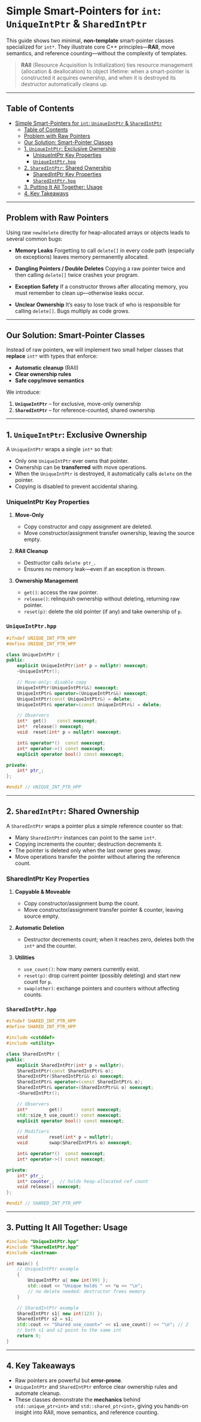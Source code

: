 # Simple Smart-Pointers for `int`: `UniqueIntPtr` & `SharedIntPtr`

This guide shows two minimal, **non-template** smart-pointer classes specialized for `int*`.
They illustrate core C++ principles—**RAII**, move semantics, and reference counting—without the complexity of templates.

> **RAII** (Resource Acquisition Is Initialization) ties resource management (allocation & deallocation) to object lifetime: when a smart-pointer is constructed it acquires ownership, and when it is destroyed its destructor automatically cleans up.

---

## Table of Contents

- [Simple Smart-Pointers for `int`: `UniqueIntPtr` \& `SharedIntPtr`](#simple-smart-pointers-for-int-uniqueintptr--sharedintptr)
  - [Table of Contents](#table-of-contents)
  - [Problem with Raw Pointers](#problem-with-raw-pointers)
  - [Our Solution: Smart-Pointer Classes](#our-solution-smart-pointer-classes)
  - [1. `UniqueIntPtr`: Exclusive Ownership](#1-uniqueintptr-exclusive-ownership)
    - [UniqueIntPtr Key Properties](#uniqueintptr-key-properties)
    - [`UniqueIntPtr.hpp`](#uniqueintptrhpp)
  - [2. `SharedIntPtr`: Shared Ownership](#2-sharedintptr-shared-ownership)
    - [SharedIntPtr Key Properties](#sharedintptr-key-properties)
    - [`SharedIntPtr.hpp`](#sharedintptrhpp)
  - [3. Putting It All Together: Usage](#3-putting-it-all-together-usage)
  - [4. Key Takeaways](#4-key-takeaways)

---

## Problem with Raw Pointers

Using raw `new`/`delete` directly for heap-allocated arrays or objects leads to several common bugs:

- **Memory Leaks**
  Forgetting to call `delete[]` in every code path (especially on exceptions) leaves memory permanently allocated.

- **Dangling Pointers / Double Deletes**
  Copying a raw pointer twice and then calling `delete[]` twice crashes your program.

- **Exception Safety**
  If a constructor throws after allocating memory, you must remember to clean up—otherwise leaks occur.

- **Unclear Ownership**
  It’s easy to lose track of who is responsible for calling `delete[]`. Bugs multiply as code grows.

---

## Our Solution: Smart-Pointer Classes

Instead of raw pointers, we will implement two small helper classes that **replace** `int*` with types that enforce:

- **Automatic cleanup** (RAII)
- **Clear ownership rules**
- **Safe copy/move semantics**

We introduce:

1. **`UniqueIntPtr`** – for exclusive, move-only ownership
2. **`SharedIntPtr`** – for reference-counted, shared ownership

---

## 1. `UniqueIntPtr`: Exclusive Ownership

A `UniqueIntPtr` wraps a single `int*` so that:

- Only one `UniqueIntPtr` ever owns that pointer.
- Ownership can be **transferred** with move operations.
- When the `UniqueIntPtr` is destroyed, it automatically calls `delete` on the pointer.
- Copying is disabled to prevent accidental sharing.

### UniqueIntPtr Key Properties

1. **Move-Only**

   - Copy constructor and copy assignment are deleted.
   - Move constructor/assignment transfer ownership, leaving the source empty.

2. **RAII Cleanup**

   - Destructor calls `delete ptr_`.
   - Ensures no memory leak—even if an exception is thrown.

3. **Ownership Management**

   - `get()`: access the raw pointer.
   - `release()`: relinquish ownership without deleting, returning raw pointer.
   - `reset(p)`: delete the old pointer (if any) and take ownership of `p`.

### `UniqueIntPtr.hpp`

```cpp
#ifndef UNIQUE_INT_PTR_HPP
#define UNIQUE_INT_PTR_HPP

class UniqueIntPtr {
public:
    explicit UniqueIntPtr(int* p = nullptr) noexcept;
    ~UniqueIntPtr();

    // Move-only: disable copy
    UniqueIntPtr(UniqueIntPtr&&) noexcept;
    UniqueIntPtr& operator=(UniqueIntPtr&&) noexcept;
    UniqueIntPtr(const UniqueIntPtr&) = delete;
    UniqueIntPtr& operator=(const UniqueIntPtr&) = delete;

    // Observers
    int*  get()    const noexcept;
    int*  release() noexcept;
    void  reset(int* p = nullptr) noexcept;

    int& operator*()  const noexcept;
    int* operator->() const noexcept;
    explicit operator bool() const noexcept;

private:
    int* ptr_;
};

#endif // UNIQUE_INT_PTR_HPP
```

---

## 2. `SharedIntPtr`: Shared Ownership

A `SharedIntPtr` wraps a pointer plus a simple reference counter so that:

- Many `SharedIntPtr` instances can point to the same `int*`.
- Copying increments the counter; destruction decrements it.
- The pointer is deleted only when the last owner goes away.
- Move operations transfer the pointer without altering the reference count.

### SharedIntPtr Key Properties

1. **Copyable & Moveable**

   - Copy constructor/assignment bump the count.
   - Move constructor/assignment transfer pointer & counter, leaving source empty.

2. **Automatic Deletion**

   - Destructor decrements count; when it reaches zero, deletes both the `int*` and the counter.

3. **Utilities**

   - `use_count()`: how many owners currently exist.
   - `reset(p)`: drop current pointer (possibly deleting) and start new count for `p`.
   - `swap(other)`: exchange pointers and counters without affecting counts.

### `SharedIntPtr.hpp`

```cpp
#ifndef SHARED_INT_PTR_HPP
#define SHARED_INT_PTR_HPP

#include <cstddef>
#include <utility>

class SharedIntPtr {
public:
    explicit SharedIntPtr(int* p = nullptr);
    SharedIntPtr(const SharedIntPtr& o);
    SharedIntPtr(SharedIntPtr&& o) noexcept;
    SharedIntPtr& operator=(const SharedIntPtr& o);
    SharedIntPtr& operator=(SharedIntPtr&& o) noexcept;
    ~SharedIntPtr();

    // Observers
    int*        get()       const noexcept;
    std::size_t use_count() const noexcept;
    explicit operator bool() const noexcept;

    // Modifiers
    void        reset(int* p = nullptr);
    void        swap(SharedIntPtr& o) noexcept;

    int& operator*()  const noexcept;
    int* operator->() const noexcept;

private:
    int* ptr_;
    int* counter_;  // holds heap-allocated ref count
    void release() noexcept;
};

#endif // SHARED_INT_PTR_HPP
```

---

## 3. Putting It All Together: Usage

```cpp
#include "UniqueIntPtr.hpp"
#include "SharedIntPtr.hpp"
#include <iostream>

int main() {
    // UniqueIntPtr example
    {
        UniqueIntPtr u{ new int(99) };
        std::cout << "Unique holds " << *u << "\n";
        // no delete needed: destructor frees memory
    }

    // SharedIntPtr example
    SharedIntPtr s1{ new int(123) };
    SharedIntPtr s2 = s1;
    std::cout << "Shared use_count=" << s1.use_count() << "\n"; // 2
    // both s1 and s2 point to the same int
    return 0;
}
```

---

## 4. Key Takeaways

- Raw pointers are powerful but **error-prone**.
- `UniqueIntPtr` and `SharedIntPtr` enforce clear ownership rules and automate cleanup.
- These classes demonstrate the **mechanics** behind `std::unique_ptr<int>` and `std::shared_ptr<int>`, giving you hands-on insight into RAII, move semantics, and reference counting.
